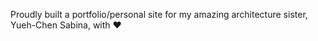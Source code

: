 Proudly built a portfolio/personal site for my amazing architecture sister,
Yueh-Chen Sabina, with ❤️
